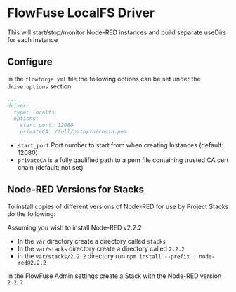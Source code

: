 # FlowFuse LocalFS Driver

This will start/stop/monitor Node-RED instances and build separate useDirs for each instance

## Configure

In the `flowforge.yml` file the following options can be set under the `drive.options` section

```yaml
...
driver:
  type: localfs
  options:
    start_port: 12080
    privateCA: /full/path/to/chain.pem
```

 - `start_port` Port number to start from when creating Instances (default: 12080)
 - `privateCA` is a fully qaulified path to a pem file containing trusted CA cert chain (default: not set)

## Node-RED Versions for Stacks

To install copies of different versions of Node-RED for use by Project Stacks do the following:

Assuming you wish to install Node-RED v2.2.2

- In the `var` directory create a directory called `stacks`
- In the `var/stacks` directory create a directory called `2.2.2`
- in the `var/stacks/2.2.2` directory run `npm install --prefix . node-red@2.2.2`

In the FlowFuse Admin settings create a Stack with the Node-RED version `2.2.2`
